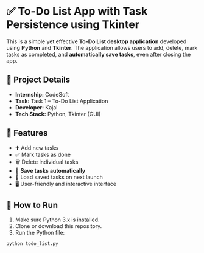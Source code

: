 # ✅ To-Do List App with Task Persistence using Tkinter

This is a simple yet effective **To-Do List desktop application** developed using **Python** and **Tkinter**. The application allows users to add, delete, mark tasks as completed, and **automatically save tasks**, even after closing the app.

## 💼 Project Details

- **Internship:** CodeSoft
- **Task:** Task 1 – To-Do List Application
- **Developer:** Kajal
- **Tech Stack:** Python, Tkinter (GUI)

## 🧠 Features

- ➕ Add new tasks  
- ✅ Mark tasks as done  
- 🗑️ Delete individual tasks  
- 💾 **Save tasks automatically**  
- 🔁 Load saved tasks on next launch  
- 🖥️ User-friendly and interactive interface

## 📁 How to Run

1. Make sure Python 3.x is installed.
2. Clone or download this repository.
3. Run the Python file:

```bash
python todo_list.py
